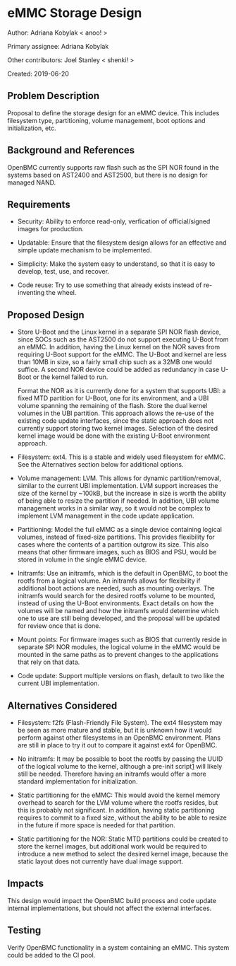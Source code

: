 # eMMC Storage Design

Author: Adriana Kobylak < anoo! >

Primary assignee: Adriana Kobylak

Other contributors: Joel Stanley < shenki! >

Created: 2019-06-20

## Problem Description
Proposal to define the storage design for an eMMC device. This includes
filesystem type, partitioning, volume management, boot options and
initialization, etc.

## Background and References
OpenBMC currently supports raw flash such as the SPI NOR found in the systems
based on AST2400 and AST2500, but there is no design for managed NAND.

## Requirements
- Security: Ability to enforce read-only, verfication of official/signed
  images for production.

- Updatable: Ensure that the filesystem design allows for an effective and
  simple update mechanism to be implemented.

- Simplicity: Make the system easy to understand, so that it is easy to
  develop, test, use, and recover.

- Code reuse: Try to use something that already exists instead of re-inventing
  the wheel.

## Proposed Design
- Store U-Boot and the Linux kernel in a separate SPI NOR flash device, since
  SOCs such as the AST2500 do not support executing U-Boot from an eMMC. In
  addition, having the Linux kernel on the NOR saves from requiring U-Boot
  support for the eMMC. The U-Boot and kernel are less than 10MB in size, so a
  fairly small chip such as a 32MB one would suffice. A second NOR device could
  be added as redundancy in case U-Boot or the kernel failed to run.

  Format the NOR as it is currently done for a system that supports UBI: a fixed
  MTD partition for U-Boot, one for its environment, and a UBI volume spanning
  the remaining of the flash. Store the dual kernel volumes in the UBI partition.
  This approach allows the re-use of the existing code update interfaces, since
  the static approach does not currently support storing two kernel images.
  Selection of the desired kernel image would be done with the existing U-Boot
  environment approach.

- Filesystem: ext4. This is a stable and widely used filesystem for eMMC. See
  the Alternatives section below for additional options.

- Volume management: LVM. This allows for dynamic partition/removal, similar to
  the current UBI implementation. LVM support increases the size of the kernel
  by ~100kB, but the increase in size is worth the ability of being able to
  resize the partition if needed. In addition, UBI volume management works in a
  similar way, so it would not be complex to implement LVM management in the
  code update application.

- Partitioning: Model the full eMMC as a single device containing logical
  volumes, instead of fixed-size partitions. This provides flexibility for cases
  where the contents of a partition outgrow its size. This also means that other
  firmware images, such as BIOS and PSU, would be stored in volume in the single
  eMMC device.

- Initramfs: Use an initramfs, which is the default in OpenBMC, to boot the
  rootfs from a logical volume. An initramfs allows for flexibility if
  additional boot actions are needed, such as mounting overlays. The initramfs
  would search for the desired rootfs volume to be mounted, instead of using the
  U-Boot environments. Exact details on how the volumes will be named and how
  the initramfs would determine which one to use are still being developed, and
  the proposal will be updated for review once that is done.

- Mount points: For firmware images such as BIOS that currently reside in
  separate SPI NOR modules, the logical volume in the eMMC would be mounted in
  the same paths as to prevent changes to the applications that rely on that
  data.

- Code update: Support multiple versions on flash, default to two like the
  current UBI implementation.

## Alternatives Considered
- Filesystem: f2fs (Flash-Friendly File System). The ext4 filesystem may be seen
  as more mature and stable, but it is unknown how it would perform against
  other filesystems in an OpenBMC environment. Plans are still in place to try
  it out to compare it against ext4 for OpenBMC.

- No initramfs: It may be possible to boot the rootfs by passing the UUID of the
  logical volume to the kernel, although a pre-init script[1] will likely still
  be needed. Therefore having an initramfs would offer a more standard
  implementation for initialization.

- Static partitioning for the eMMC: This would avoid the kernel memory overhead
  to search for the LVM volume where the rootfs resides, but this is probably
  not significant. In addition, having static partitioning requires to commit to
  a fixed size, without the ability to be able to resize in the future if more
  space is needed for that partition.

- Static partitioning for the NOR: Static MTD partitions could be created to
  store the kernel images, but additional work would be required to introduce a
  new method to select the desired kernel image, because the static layout does
  not currently have dual image support.

## Impacts
This design would impact the OpenBMC build process and code update
internal implementations, but should not affect the external interfaces.

## Testing
Verify OpenBMC functionality in a system containing an eMMC. This system could
be added to the CI pool.

[1]: https://github.com/openbmc/openbmc/blob/master/meta-phosphor/recipes-phosphor/preinit-mounts/preinit-mounts/init
